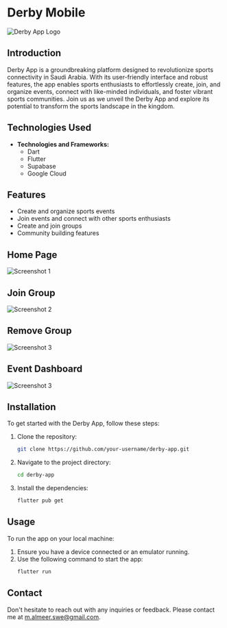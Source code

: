 # Derby Mobile

![Derby App Logo](assets/screenshot/derpy_logo.png)

## Introduction

Derby App is a groundbreaking platform designed to revolutionize sports connectivity in Saudi Arabia. With its user-friendly interface and robust features, the app enables sports enthusiasts to effortlessly create, join, and organize events, connect with like-minded individuals, and foster vibrant sports communities. Join us as we unveil the Derby App and explore its potential to transform the sports landscape in the kingdom.

## Technologies Used

-   **Technologies and Frameworks:**
    -   Dart
    -   Flutter
    -   Supabase
    -   Google Cloud

## Features

-   Create and organize sports events
-   Join events and connect with other sports enthusiasts
-   Create and join groups
-   Community building features

## Home Page

![Screenshot 1](assets/screenshot/Home-Page.png)

## Join Group

![Screenshot 2](assets/screenshot/Join-Group.png)

## Remove Group

![Screenshot 3](assets/screenshot/Remove.png)

## Event Dashboard

![Screenshot 3](assets/screenshot/Event-Dashboard.png)

## Installation

To get started with the Derby App, follow these steps:

1. Clone the repository:
    ```bash
    git clone https://github.com/your-username/derby-app.git
    ```
2. Navigate to the project directory:
    ```bash
    cd derby-app
    ```
3. Install the dependencies:
    ```bash
    flutter pub get
    ```

## Usage

To run the app on your local machine:

1. Ensure you have a device connected or an emulator running.
2. Use the following command to start the app:
    ```bash
    flutter run
    ```

## Contact

Don't hesitate to reach out with any inquiries or feedback. Please contact me at [m.almeer.swe@gmail.com](mailto:email@example.com).
